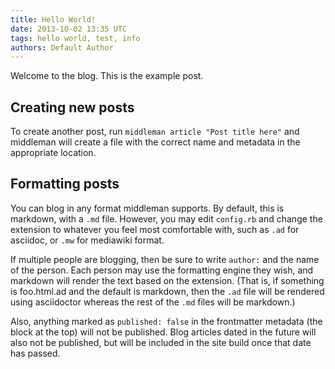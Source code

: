 ```yaml
---
title: Hello World!
date: 2013-10-02 13:35 UTC
tags: hello world, test, info
authors: Default Author
---
```


Welcome to the blog. This is the example post.

## Creating new posts

To create another post, run `middleman article "Post title here"` and
middleman will create a file with the correct name and metadata in the
appropriate location.

## Formatting posts

You can blog in any format middleman supports. By default, this is
markdown, with a `.md` file. However, you may edit `config.rb` and
change the extension to whatever you feel most comfortable with, such as
`.ad` for asciidoc, or `.mw` for mediawiki format.

If multiple people are blogging, then be sure to write `author:` and the
name of the person. Each person may use the formatting engine they wish,
and markdown will render the text based on the extension. (That is, if
something is foo.html.ad and the default is markdown, then the `.ad`
file will be rendered using asciidoctor whereas the rest of the `.md`
files will be markdown.)

Also, anything marked as `published: false` in the frontmatter metadata
(the block at the top) will not be published. Blog articles dated in the
future will also not be published, but will be included in the site
build once that date has passed.
